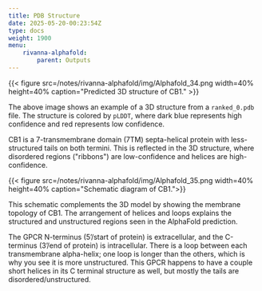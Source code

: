 ```yaml
---
title: PDB Structure
date: 2025-05-20-00:23:54Z
type: docs 
weight: 1900
menu: 
    rivanna-alphafold:
        parent: Outputs
---
```


{{< figure src=/notes/rivanna-alphafold/img/Alphafold_34.png width=40% height=40% caption="Predicted 3D structure of CB1." >}}

The above image shows an example of a 3D structure from a `ranked_0.pdb` file. The structure is colored by `pLDDT`, where dark blue represents high confidence and red represents low confidence.

CB1 is a 7-transmembrane domain (7TM) septa-helical protein with less-structured tails on both termini.
This is reflected in the 3D structure, where disordered regions ("ribbons") are low-confidence and helices are high-confidence.

{{< figure src=/notes/rivanna-alphafold/img/Alphafold_35.png width=40% height=40% caption="Schematic diagram of CB1.">}}

This schematic complements the 3D model by showing the membrane topology of CB1. The arrangement of helices and loops explains the structured and unstructured regions seen in the AlphaFold prediction.

The GPCR N-terminus (5’/start of protein) is extracellular, and the C-terminus (3’/end of protein) is intracellular. There is a loop between each transmembrane alpha-helix; one loop is longer than the others, which is why you see it is more unstructured. This GPCR happens to have a couple short helices in its C terminal structure as well, but mostly the tails are disordered/unstructured.

